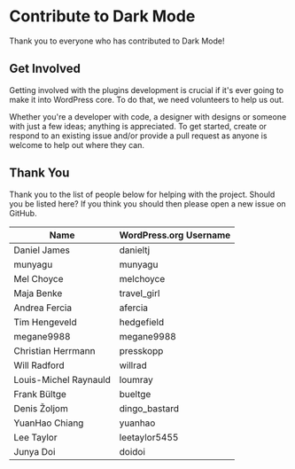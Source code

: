 # Contribute to Dark Mode

Thank you to everyone who has contributed to Dark Mode!

## Get Involved

Getting involved with the plugins development is crucial if it's ever going to make it into WordPress core. To do that, we need volunteers to help us out.

Whether you're a developer with code, a designer with designs or someone with just a few ideas; anything is appreciated. To get started, create or respond to an existing issue and/or provide a pull request as anyone is welcome to help out where they can.

## Thank You

Thank you to the list of people below for helping with the project. Should you be listed here? If you think you should then please open a new issue on GitHub.

| Name                  | WordPress.org Username |
|---------------------- |----------------------- |
| Daniel James          | danieltj               |
| munyagu               | munyagu                |
| Mel Choyce            | melchoyce              |
| Maja Benke            | travel_girl            |
| Andrea Fercia         | afercia                |
| Tim Hengeveld         | hedgefield             |
| megane9988            | megane9988             |
| Christian Herrmann    | presskopp              |
| Will Radford          | willrad                |
| Louis-Michel Raynauld | loumray                |
| Frank Bültge          | bueltge                |
| Denis Žoljom          | dingo_bastard          |
| YuanHao Chiang        | yuanhao                |
| Lee Taylor            | leetaylor5455          |
| Junya Doi             | doidoi                 |
